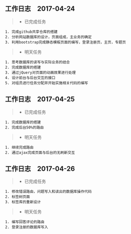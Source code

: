 ## 工作日志　2017-04-24
>* 已完成任务

    1. 完成github共享仓库的搭建
    2. 分析网站数据库的设计，页面组成，主业务的确定
    3. 利用bootstrap完成静态模板页面的编写，登录注册页，主页，专题页
    
>* 明天任务

    1. 思考数据库的读写与实际业务的结合
    2. 完成数据库的搭建
    3. 通过jQuery对页面的动画效果进行处理
    4. 设计前台与后台交互的接口
    5. 对组员进行任务分配并开始实施相关代码的编写

## 工作日志　2017-04-25
>* 已完成任务

    1. 完成数据库的搭建
    2. 完成后台50%的路由

>* 明天任务

    1. 继续完成路由
    2. 通过ajax完成页面与后台的无刷新交互

## 工作日志　2017-04-26
>* 已完成任务

    1. 修改错误路由，问题写入和读出的数据库操作代码
    2. 标签树页面
    3. 标签库的重新设计

>* 明天任务

    1. 编写回答评论的路由
    2. 登录注册的数据库写入
